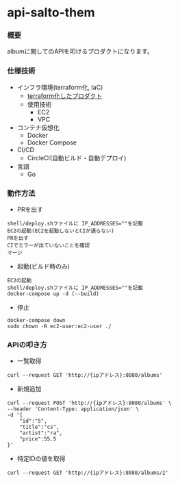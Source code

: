 # api-salto-them

### 概要
albumに関してのAPIを叩けるプロダクトになります。

### 仕様技術
* インフラ環境(terraform化, IaC)
  * [terraform化したプロダクト](https://github.com/Shimizu1111/tf-api-salto-theme)
  * 使用技術
    * EC2
    * VPC
* コンテナ仮想化
  * Docker
  * Docker Compose
* CI/CD
  * CircleCI(自動ビルド・自動デプロイ)
* 言語
  * Go

### 動作方法
* PRを出す
```
shell/deploy.shファイルに IP_ADDRESSES=""を記載
EC2の起動(EC2を起動しないとCIが通らない)
PRを出す
CIでエラーが出ていないことを確認
マージ
```
* 起動(ビルド時のみ)
```
EC2の起動
shell/deploy.shファイルに IP_ADDRESSES=""を記載
docker-compose up -d (--build)
```
* 停止
```
docker-compose down
sudo chown -R ec2-user:ec2-user ./
```

### APIの叩き方
* 一覧取得
```
curl --request GET 'http://{ipアドレス}:8080/albums'
```
* 新規追加
```
curl --request POST 'http://{ipアドレス}:8080/albums' \
--header 'Content-Type: application/json' \
-d '{
    "id":"5", 
    "title":"cs",
    "artist":"ra",
    "price":55.5
}'
```
* 特定IDの値を取得 
```
curl --request GET 'http://{ipアドレス}:8080/albums/2'
```
